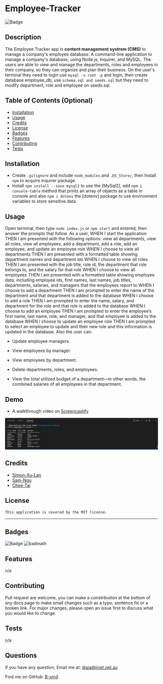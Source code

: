 # Employee-Tracker

  ![Badge](https://img.shields.io/badge/License-MIT-blue.svg)

## Description

The Employee Tracker app is **content management systrem (CMS)** to manage a company's employee database. A command-line application to manage a company's database, using Node.js, Inquirer, and MySQL. The users are able to view and manage the departments, roles and employees in their company, so they can organize and plan their business. On the user's terminal they need to login use `mysql -u root -p` and login, then create database employee_db, use `schema.sql and seeds.sql` but they need to modify department, role and employee on seeds.sql.

## Table of Contents (Optional)

- [Installation](#installation)
- [Usage](#usage)
- [Credits](#credits)
- [License](#license)
- [Badges](#badges)
- [Features](#features)
- [Contributing](#contributing)
- [Tests](#tests)

## Installation
- Create `.gitignore` and include `node_modules` and `.DS_Store/`, then Install `npm` to acquire inquirer package. 
- Install `npm install --save mysql2` to use the [MySql2], add `npm i console-table` method that prints an array of objects as a table in console and also `npm i dotenv` the [dotenv] package to use environment variables to store sensitive data.


## Usage

Open terminal, then type `node index.js` or `npm start` and entered, then answer the prompts that follow.
As a user, WHEN I start the application
THEN I am presented with the following options: view all departments, view all roles, view all employees, add a department, add a role, add an employee, and update an employee role
WHEN I choose to view all departments
THEN I am presented with a formatted table showing department names and department ids
WHEN I choose to view all roles
THEN I am presented with the job title, role id, the department that role belongs to, and the salary for that role
WHEN I choose to view all employees
THEN I am presented with a formatted table showing employee data, including employee ids, first names, last names, job titles, departments, salaries, and managers that the employees report to
WHEN I choose to add a department
THEN I am prompted to enter the name of the department and that department is added to the database
WHEN I choose to add a role
THEN I am prompted to enter the name, salary, and department for the role and that role is added to the database
WHEN I choose to add an employee
THEN I am prompted to enter the employee’s first name, last name, role, and manager, and that employee is added to the database
WHEN I choose to update an employee role
THEN I am prompted to select an employee to update and their new role and this information is updated in the database.
Also the user can:

* Update employee managers.

* View employees by manager.

* View employees by department.

* Delete departments, roles, and employees.

* View the total utilized budget of a department&mdash;in other words, the combined salaries of all employees in that department.



## Demo

- A walkthrough video on [Screencastify](https://drive.google.com/file/d/1VsD51oFTYQh9YmbeghLuB1HGBdEMqj--/view)

![EMPLOYEE-TRACKER](./img/ScreenShot.png)

## Credits

- [Simon-Xu-Lan](https://github.com/Simon-Xu-Lan)
- [Sam-Ngu](https://github.com/sam-ngu)
- [Chee-Tai](https://github.com/cupacheeno)

## License
    This application is covered by the MIT license.

---
## Badges
![Badge](https://img.shields.io/badge/License-MIT-blue.svg)
![badmath](https://img.shields.io/github/languages/top/lernantino/badmath)

## Features
n/a

## Contributing
Pull request are welcome, you can make a constribution at the bottom of any docs page to make small changes such as a typo, sentence fix or a broken link. For major changes, please open an issue first to discuss what you would like to change.

## Tests

n/a

## Questions

If you have any question, Email me at: djaja@iinet.net.au 

Find me on GitHub: [B-smd](https://github.com/B-smd)   



